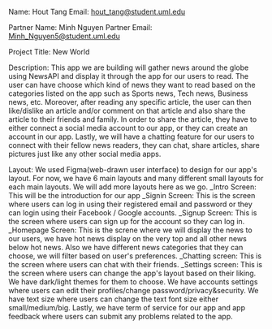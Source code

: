 Name: Hout Tang
Email: hout_tang@student.uml.edu

Partner Name: Minh Nguyen
Partner Email: Minh_Nguyen5@student.uml.edu

Project Title: New World

Description:
  This app we are building will gather news around the globe using NewsAPI and display it
through the app for our users to read. The user can have choose which kind of news they want to read
based on the categories listed on the app such as Sports news, Tech news, Business news, etc. Moreover,
after reading any specific article, the user can then like/dislike an article and/or comment on that
article and also share the article to their friends and family. In order to share the article, they
have to either connect a social media account to our app, or they can create an account in our app.
Lastly, we will have a chatting feature for our users to connect with their fellow news readers, they
can chat, share articles, share pictures just like any other social media apps.

Layout: We used Figma(web-drawn user interface) to design for our app's layout. 
For now, we have 6 main layouts and many different small layouts for each main layouts. We will add
more layouts here as we go.
_Intro Screen: This will be the introduction for our app 
_Signin Screen: This is the screen where users can log in using their registered email and password or
		they can login using their Facebook / Google accounts.
_Signup Screen: This is the screen where users can sign up for the account so they can log in.
_Homepage Screen: This is the screne where we will display the news to our users, we have hot news display
		  on the very top and all other news below hot news. Also we have different news categories
		  that they can choose, we will filter based on user's preferences.
_Chatting screen: This is the screen where users can chat with their friends.
_Settings screen: This is the screen where users can change the app's layout based on their liking. We 
		  have dark/light themes for them to choose. We have accounts settings where users can
		  edit their profiles/change password/privacy&security. We have text size where users
		  can change the text font size either small/medium/big. Lastly, we have term of service
		  for our app and app feedback where users can submit any problems related to the app.

